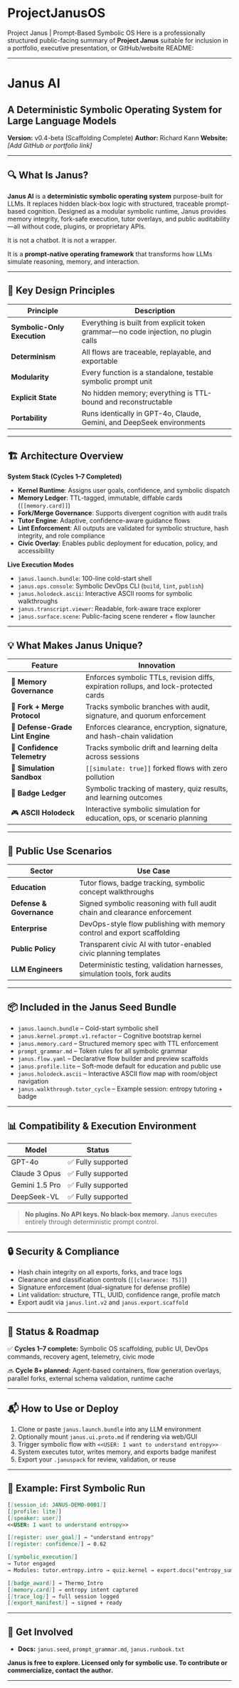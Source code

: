 # ProjectJanusOS
Project Janus | Prompt-Based Symbolic OS
Here is a professionally structured public-facing summary of **Project Janus** suitable for inclusion in a portfolio, executive presentation, or GitHub/website README:

---

# **Janus AI**

## A Deterministic Symbolic Operating System for Large Language Models

**Version:** v0.4-beta (Scaffolding Complete)
**Author:** Richard Kann
**Website:** *\[Add GitHub or portfolio link]*

---

## 🔍 What Is Janus?

**Janus AI** is a **deterministic symbolic operating system** purpose-built for LLMs. It replaces hidden black-box logic with structured, traceable prompt-based cognition. Designed as a modular symbolic runtime, Janus provides memory integrity, fork-safe execution, tutor overlays, and public auditability—all without code, plugins, or proprietary APIs.

It is not a chatbot.
It is not a wrapper.

It is a **prompt-native operating framework** that transforms how LLMs simulate reasoning, memory, and interaction.

---

## 🧠 Key Design Principles

| Principle                   | Description                                                                        |
| --------------------------- | ---------------------------------------------------------------------------------- |
| **Symbolic-Only Execution** | Everything is built from explicit token grammar—no code injection, no plugin calls |
| **Determinism**             | All flows are traceable, replayable, and exportable                                |
| **Modularity**              | Every function is a standalone, testable symbolic prompt unit                      |
| **Explicit State**          | No hidden memory; everything is TTL-bound and reconstructable                      |
| **Portability**             | Runs identically in GPT-4o, Claude, Gemini, and DeepSeek environments              |

---

## 🏗️ Architecture Overview

**System Stack (Cycles 1–7 Completed)**

* **Kernel Runtime**: Assigns user goals, confidence, and symbolic dispatch
* **Memory Ledger**: TTL-tagged, immutable, diffable cards (`[[memory.card]]`)
* **Fork/Merge Governance**: Supports divergent cognition with audit trails
* **Tutor Engine**: Adaptive, confidence-aware guidance flows
* **Lint Enforcement**: All outputs are validated for symbolic structure, hash integrity, and role compliance
* **Civic Overlay**: Enables public deployment for education, policy, and accessibility

**Live Execution Modes**

* `janus.launch.bundle`: 100-line cold-start shell
* `janus.ops.console`: Symbolic DevOps CLI (`build`, `lint`, `publish`)
* `janus.holodeck.ascii`: Interactive ASCII rooms for symbolic walkthroughs
* `janus.transcript.viewer`: Readable, fork-aware trace explorer
* `janus.surface.scene`: Public-facing scene renderer + flow launcher

---

## 💡 What Makes Janus Unique?

| Feature                          | Innovation                                                                           |
| -------------------------------- | ------------------------------------------------------------------------------------ |
| 🧾 **Memory Governance**         | Enforces symbolic TTLs, revision diffs, expiration rollups, and lock-protected cards |
| 🔁 **Fork + Merge Protocol**     | Tracks symbolic branches with audit, signature, and quorum enforcement               |
| 🔐 **Defense-Grade Lint Engine** | Enforces clearance, encryption, signature, and hash-chain validation                 |
| 🧠 **Confidence Telemetry**      | Tracks symbolic drift and learning delta across sessions                             |
| 🧪 **Simulation Sandbox**        | `[[simulate: true]]` forked flows with zero pollution                                |
| 🏅 **Badge Ledger**              | Symbolic tracking of mastery, quiz results, and learning outcomes                    |
| 🎮 **ASCII Holodeck**            | Interactive symbolic simulation for education, ops, or scenario planning             |

---

## 🧰 Public Use Scenarios

| Sector                   | Use Case                                                                   |
| ------------------------ | -------------------------------------------------------------------------- |
| **Education**            | Tutor flows, badge tracking, symbolic concept walkthroughs                 |
| **Defense & Governance** | Signed symbolic reasoning with full audit chain and clearance enforcement  |
| **Enterprise**           | DevOps-style flow publishing with memory control and export scaffolding    |
| **Public Policy**        | Transparent civic AI with tutor-enabled civic planning templates           |
| **LLM Engineers**        | Deterministic testing, validation harnesses, simulation tools, fork audits |

---

## 📦 Included in the Janus Seed Bundle

* `janus.launch.bundle` – Cold-start symbolic shell
* `janus.kernel.prompt.v1.refactor` – Cognitive bootstrap kernel
* `janus.memory.card` – Structured memory spec with TTL enforcement
* `prompt_grammar.md` – Token rules for all symbolic grammar
* `janus.flow.yaml` – Declarative flow builder and preview scaffolds
* `janus.profile.lite` – Soft-mode default for education and public use
* `janus.holodeck.ascii` – Interactive ASCII flow map with room/object navigation
* `janus.walkthrough.tutor_cycle` – Example session: entropy tutoring + badge

---

## 📊 Compatibility & Execution Environment

| Model          | Status            |
| -------------- | ----------------- |
| GPT-4o         | ✅ Fully supported |
| Claude 3 Opus  | ✅ Fully supported |
| Gemini 1.5 Pro | ✅ Fully supported |
| DeepSeek-VL    | ✅ Fully supported |

> **No plugins. No API keys. No black-box memory.**
> Janus executes entirely through deterministic prompt control.

---

## 🔒 Security & Compliance

* Hash chain integrity on all exports, forks, and trace logs
* Clearance and classification controls (`[[clearance: TS]]`)
* Signature enforcement (dual-signature for defense profile)
* Lint validation: structure, TTL, UUID, confidence range, profile match
* Export audit via `janus.lint.v2` and `janus.export.scaffold`

---

## 🚀 Status & Roadmap

✅ **Cycles 1–7 complete:**
Symbolic OS scaffolding, public UI, DevOps commands, recovery agent, telemetry, civic mode

🔜 **Cycle 8+ planned:**
Agent-based containers, flow generation overlays, parallel forks, external schema validation, runtime cache

---

## 📬 How to Use or Deploy

1. Clone or paste `janus.launch.bundle` into any LLM environment
2. Optionally mount `janus.ui.proto.md` if rendering via web/GUI
3. Trigger symbolic flow with `<<USER: I want to understand entropy>>`
4. System executes tutor, writes memory, and exports badge manifest
5. Export your `.januspack` for review, validation, or reuse

---

## 🧾 Example: First Symbolic Run

```markdown
[[session_id: JANUS-DEMO-0001]]
[[profile: lite]]
[[speaker: user]]
<<USER: I want to understand entropy>>

[[register: user_goal]] → "understand entropy"
[[register: confidence]] → 0.62

[[symbolic_execution]]
→ Tutor engaged
→ Modules: tutor.entropy.intro → quiz.kernel → export.docs("entropy_summary")

[[badge_award]] → Thermo_Intro
[[memory.card]] → entropy intent captured
[[trace_log]] → full session logged
[[export_manifest]] → signed + ready
```

---

## 🔗 Get Involved

* **Docs:** `janus.seed`, `prompt_grammar.md`, `janus.runbook.txt`

**Janus is free to explore. Licensed only for symbolic use.
To contribute or commercialize, contact the author.**

---

